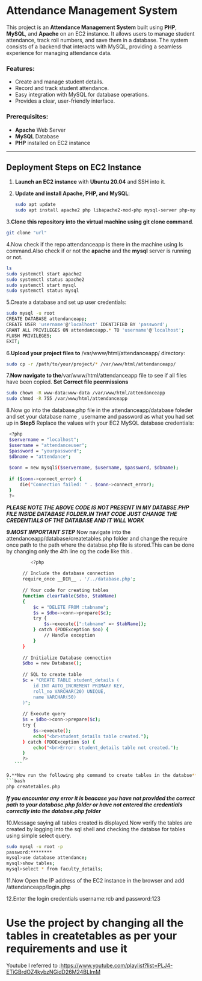 # Attendance Management System

This project is an **Attendance Management System** built using **PHP**, **MySQL**, and **Apache** on an EC2 instance. It allows users to manage student attendance, track roll numbers, and save them in a database. The system consists of a backend that interacts with MySQL, providing a seamless experience for managing attendance data.

### Features:
- Create and manage student details.
- Record and track student attendance.
- Easy integration with MySQL for database operations.
- Provides a clear, user-friendly interface.

### Prerequisites:
- **Apache** Web Server
- **MySQL** Database
- **PHP** installed on EC2 instance

---

## Deployment Steps on EC2 Instance 

1. **Launch an EC2 instance** with **Ubuntu 20.04** and SSH into it.

2. **Update and install Apache, PHP, and MySQL**:
   ```bash
   sudo apt update
   sudo apt install apache2 php libapache2-mod-php mysql-server php-mysql

3.**Clone this repository into the virtual machine using git clone command**.
  ```bash
  git clone "url"
  ```

4.Now check if the repo attendanceapp is there in the machine using ls command.Also check if or not the **apache** and the **mysql** server is running or not.
  ```bash
  ls
  sudo systemctl start apache2
  sudo systemctl status apache2
  sudo systemctl start mysql
  sudo systemctl status mysql
  ```

5.Create a database and set up user credentials:
  ```bash
  sudo mysql -u root
  CREATE DATABASE attendanceapp;
  CREATE USER 'username'@'localhost' IDENTIFIED BY 'password';
  GRANT ALL PRIVILEGES ON attendanceapp.* TO 'username'@'localhost';
  FLUSH PRIVILEGES;
  EXIT;
  ```

6.**Upload your project files to** /var/www/html/attendanceapp/ directory:
  ```bash
  sudo cp -r /path/to/your/project/* /var/www/html/attendanceapp/
  ```

7.**Now navigate to the**/var/www/html/attendanceapp file to see if all files have been copied.
  **Set Correct file peermissions**
  ```bash
  sudo chown -R www-data:www-data /var/www/html/attendanceapp
  sudo chmod -R 755 /var/www/html/attendanceapp
  ```

8.Now go into the database.php file in the attendanceapp/database foleder and set your database name , username and password as what you had set up in **Step5**
  Replace the values with your EC2 MySQL database credentials:
  ```bash
   <?php
   $servername = "localhost";
   $username = "attendanceuser";
   $password = "yourpassword";
   $dbname = "attendance";
   
   $conn = new mysqli($servername, $username, $password, $dbname);
   
   if ($conn->connect_error) {
       die("Connection failed: " . $conn->connect_error);
   }
   ?>
  ```
  ***PLEASE NOTE THE ABOVE CODE IS NOT PRESENT IN MY DATABSE.PHP FILE INSIDE DATABASE FOLDER.IN THAT CODE JUST CHANGE THE CREDENTIALS OF THE DATABASE AND IT WILL WORK***

  **_9.MOST IMPORTANT STEP_** Now navigate into the attendanceapp/database/createtables.php folder and change the require once path to the path where the databse.php file is stored.This can be done by changing only the 4th line og the code like this .
   ```bash
            <?php
         
         // Include the database connection
         require_once __DIR__ . '/../database.php';
         
         // Your code for creating tables
         function clearTable($dbo, $tabName)
         {
             $c = "DELETE FROM :tabname";
             $s = $dbo->conn->prepare($c);
             try {
                 $s->execute([":tabname" => $tabName]);
             } catch (PDOException $oo) {
                 // Handle exception
             }
         }
         
         // Initialize Database connection
         $dbo = new Database();
         
         // SQL to create table
         $c = "CREATE TABLE student_details (
             id INT AUTO_INCREMENT PRIMARY KEY,
             roll_no VARCHAR(20) UNIQUE,
             name VARCHAR(50)
         )";
         
         // Execute query
         $s = $dbo->conn->prepare($c);
         try {
             $s->execute();
             echo("<br>student_details table created.");
         } catch (PDOException $o) {
             echo("<br>Error: student_details table not created.");
         }
         ?>
      ```

9.**Now run the following php command to create tables in the databse**
  ```bash
  php createtables.php
  ```
 ***If you encounter any error it is beacase you have not provided the correct path to your database.php folder or have not entered the credentials correctly into the databse.php folder*** 

10.Message saying all tables created is displayed.Now verify the tables are created by logging into the sql shell and checking the databse for tables using simple select query.
 ```bash
 sudo mysql -u root -p
 password:********
 mysql>use database attendance;
 mysql>show tables;
 mysql>select * from faculty_details;
 ```

11.Now Open the IP address of the EC2 instance in the browser and add <public-IPV4-address>/attendanceapp/login.php

12.Enter the login credentials username:rcb and password:123

# Use the project by changing all the tables in createtables as per your requirements and use it

Youtube I referred to :https://www.youtube.com/playlist?list=PLJ4-ETiGBrdOZ4kvbzNGidD26M24BLImM 
 

   

 


  



 
